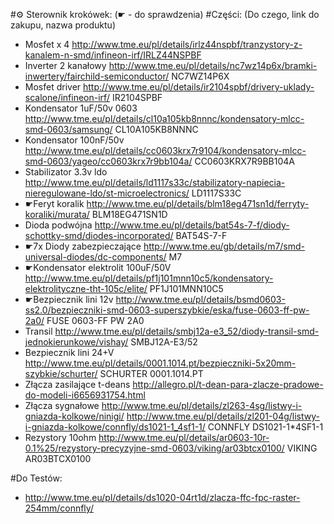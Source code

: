 #&#x2699; Sterownik krokówek:
(&#x261B; - do sprawdzenia)
#Części:  (Do czego, link do zakupu, nazwa produktu)
* Mosfet x 4 http://www.tme.eu/pl/details/irlz44nspbf/tranzystory-z-kanalem-n-smd/infineon-irf/IRLZ44NSPBF
* Inverter 2 kanałowy http://www.tme.eu/pl/details/nc7wz14p6x/bramki-inwertery/fairchild-semiconductor/ NC7WZ14P6X 
* Mosfet driver http://www.tme.eu/pl/details/ir2104spbf/drivery-uklady-scalone/infineon-irf/ IR2104SPBF
* Kondensator 1uF/50v 0603 http://www.tme.eu/pl/details/cl10a105kb8nnnc/kondensatory-mlcc-smd-0603/samsung/ CL10A105KB8NNNC 
* Kondensator 100nF/50v http://www.tme.eu/pl/details/cc0603krx7r9104/kondensatory-mlcc-smd-0603/yageo/cc0603krx7r9bb104a/ CC0603KRX7R9BB104A 
* Stabilizator 3.3v ldo http://www.tme.eu/pl/details/ld1117s33c/stabilizatory-napiecia-nieregulowane-ldo/st-microelectronics/ LD1117S33C 
* &#x261B;Feryt koralik http://www.tme.eu/pl/details/blm18eg471sn1d/ferryty-koraliki/murata/ BLM18EG471SN1D
* Dioda podwójna http://www.tme.eu/pl/details/bat54s-7-f/diody-schottky-smd/diodes-incorporated/ BAT54S-7-F 
* &#x261B;7x Diody zabezpieczające http://www.tme.eu/gb/details/m7/smd-universal-diodes/dc-components/  M7
* &#x261B;Kondensator elektrolit 100uF/50V http://www.tme.eu/pl/details/pf1j101mnn10c5/kondensatory-elektrolityczne-tht-105c/elite/ PF1J101MNN10C5
* &#x261B;Bezpiecznik lini 12v http://www.tme.eu/pl/details/bsmd0603-ss2.0/bezpieczniki-smd-0603-superszybkie/eska/fuse-0603-ff-pw-2a0/ FUSE 0603-FF PW 2A0 
* Transil http://www.tme.eu/pl/details/smbj12a-e3_52/diody-transil-smd-jednokierunkowe/vishay/  SMBJ12A-E3/52 
* Bezpiecznik lini 24+V http://www.tme.eu/pl/details/0001.1014.pt/bezpieczniki-5x20mm-szybkie/schurter/ SCHURTER 0001.1014.PT 
* Złącza zasilające t-deans http://allegro.pl/t-dean-para-zlacze-pradowe-do-modeli-i6656931754.html
* Złącza sygnałowe http://www.tme.eu/pl/details/zl263-4sg/listwy-i-gniazda-kolkowe/ninigi/ http://www.tme.eu/pl/details/zl201-04g/listwy-i-gniazda-kolkowe/connfly/ds1021-1_4sf1-1/ CONNFLY DS1021-1*4SF1-1 
* Rezystory 10ohm http://www.tme.eu/pl/details/ar0603-10r-0.1%25/rezystory-precyzyjne-smd-0603/viking/ar03btcx0100/ VIKING AR03BTCX0100 

#Do Testów:
- http://www.tme.eu/pl/details/ds1020-04rt1d/zlacza-ffc-fpc-raster-254mm/connfly/ 

